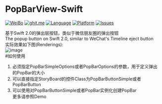 # PopBarView-Swift
[![WeiBo](http://img.shields.io/badge/contact-@Caydyn-orange.svg?style=flat)](http://weibo.com/372145087)
[![ghit.me](https://ghit.me/badge.svg?repo=caydyn-skd/PopBarView-Swift)](https://ghit.me/repo/caydyn-skd/PopBarView-Swift)
[![Language](http://img.shields.io/badge/language-swift-orange.svg?style=flat)](https://developer.apple.com/swift)
[![Platform](https://img.shields.io/badge/platform-ios-lightgrey.svg?style=flat)](https://developer.apple.com/resources/)
[![Issues](https://img.shields.io/github/issues/caydyn-skd/PopBarView-Swift.svg?style=flat)](https://github.com/caydyn-skd/PopBarView-Swift/issues)
           
基于Swift 2.0的弹出层按钮，类似于微信朋友圈的弹出按钮<br>
The popup button on Swift 2.0, similar to WeChat's Timeline eject button<br>
实际效果如下图(Renderings):<br>
![image](https://raw.githubusercontent.com/caydyn-skd/PopBarView-Swift/master/demonstrate.gif)
<br>
#如何使用
1. 必须指定PopBarSimpleOptions或者PopBarOptions的参数，用于定义弹出的PopBar的大小<br>
2. 可以直接指定StoryBoard的控件Class为PopBarButtonSimple或者PopBarButton<br>
3. 可以使用对PopBarButtonSimple或者PopBar实例化创建PopBar<br>
更多请参照Demo
<br><br><br>

